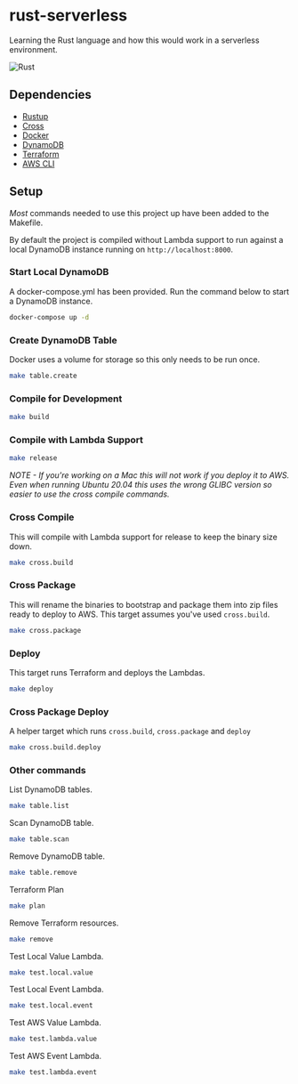# rust-serverless
Learning the Rust language and how this would work in a serverless environment.

![Rust](https://github.com/ederoyd46/rust-serverless/workflows/Rust/badge.svg)

## Dependencies
- [Rustup](https://rustup.rs/)
- [Cross](https://crates.io/crates/cross)
- [Docker](https://www.docker.com/)
- [DynamoDB](https://aws.amazon.com/dynamodb/)
- [Terraform](https://www.terraform.io/)
- [AWS CLI](https://aws.amazon.com/cli/)

## Setup
_Most_ commands needed to use this project up have been added to the Makefile.

By default the project is compiled without Lambda support to run against a local DynamoDB instance running on `http://localhost:8000`. 

### Start Local DynamoDB
A docker-compose.yml has been provided. Run the command below to start a DynamoDB instance.

```sh
docker-compose up -d
```

### Create DynamoDB Table

Docker uses a volume for storage so this only needs to be run once.

```sh
make table.create
```

### Compile for Development

```sh
make build
```

### Compile with Lambda Support

```sh
make release
```
_NOTE - If you're working on a Mac this will not work if you deploy it to AWS. Even when running Ubuntu 20.04 this uses the wrong GLIBC version so easier to use the cross compile commands._

### Cross Compile
This will compile with Lambda support for release to keep the binary size down.

```sh
make cross.build
```

### Cross Package
This will rename the binaries to bootstrap and package them into zip files ready to deploy to AWS. This target assumes you've used `cross.build`.

```sh
make cross.package
```

### Deploy
This target runs Terraform and deploys the Lambdas.

```sh
make deploy
```

### Cross Package Deploy
A helper target which runs `cross.build`, `cross.package` and `deploy`

```sh
make cross.build.deploy
```

### Other commands
List DynamoDB tables.

```sh
make table.list
```

Scan DynamoDB table.
```sh
make table.scan
```

Remove DynamoDB table.
```sh
make table.remove
```

Terraform Plan
```sh
make plan
```

Remove Terraform resources.

```sh
make remove
```

Test Local Value Lambda.
```sh
make test.local.value
```

Test Local Event Lambda.
```sh
make test.local.event
```

Test AWS Value Lambda.
```sh
make test.lambda.value
```

Test AWS Event Lambda.
```sh
make test.lambda.event
```